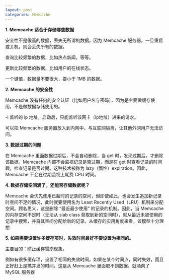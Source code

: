 ```yaml
---
layout: post
categories: Memcache
---
```


**1. Memcache 适合于存储哪些数据**

安全性不是很高的数据，丢失无所谓的数据，因为 Memcache 服务器，一旦重启或关机，则会丢失所有的数据。

查询比较频繁的数据，比如热点新闻，等等。

更新比较频繁的数据，比如用户的在线状态。

一个键值，数据量不要很大，要小于 1MB 的数据。

**2. Memcache 的安全性**

Memcache 没有任何的安全认证（比如用户名与密码），因为是主要做缓存使用，不是做数据存储使用的。

-l 监听的 ip 地址，启动后，只能监听该网卡（ip地址）进来的请求。

可以把 Memcache 服务器放入到内网中，与互联网隔离，让其他外网用户无法访问。

**3. 数据过期的问题**

在 Memcache 里面数据过期后，不会自动删除，当 get 时，发现过期后，才删除该数据。Memcache 内部不会监视记录是否过期，而是在 get 时查看记录的时间戳，检查记录是否过期。这种技术被称为 lazy（惰性）expiration。因此，Memcache 不会在过期监视上耗费 CPU 时间。

**4. 数据存储空间满了，还能否存储数据呢？**

Memcache 会优先使用已超时的记录的空间，但即使如此，也会发生追加新记录时空间不足的情况，此时就要使用名为 Least Recently Used（LRU）机制来分配空间。顾名思义，这是删除 “最近最少使用” 的记录的机制。因此，当 Memcache 的内存空间不足时（无法从 slab class 获取到新的空间时），就从最近未被使用的记录中搜索，并将其空间分配给新的记录。从缓存的实用角度来看，该模型十分理想

**5. 如果需要设置许多缓存项时，失效时间最好不要设置为相同的。**

主要目的：防止缓存雪崩现象。

例如有很多缓存项，设置了相同的失效时间，如果在某个时间点，同时失效，而且正好赶上是搞并发的时间，这是从 Memcache 里面取不到数据，就涌向了 MySQL 服务器